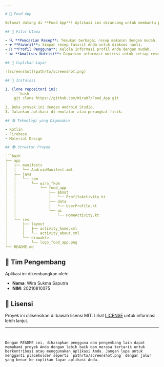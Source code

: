 ```yaml
---

# 📱 Food App

Selamat datang di **Food App**! Aplikasi ini dirancang untuk membantu pengguna menemukan resep makanan yang lezat dan bergizi. Dengan antarmuka yang intuitif dan fitur-fitur yang lengkap, Food App adalah teman yang sempurna untuk perjalanan kuliner Anda. 🍽️

## 🌟 Fitur Utama

- 🔍 **Pencarian Resep**: Temukan berbagai resep makanan dengan mudah.
- ❤️ **Favorit**: Simpan resep favorit Anda untuk diakses nanti.
- 👤 **Profil Pengguna**: Kelola informasi profil Anda dengan mudah.
- 📊 **Analisis Nutrisi**: Dapatkan informasi nutrisi untuk setiap resep.

## 📸 Cuplikan Layar

![Screenshot](path/to/screenshot.png)

## 🚀 Instalasi

1. Clone repositori ini:
    ```bash
    git clone https://github.com/Wira07/Food_App.git
    ```
2. Buka proyek ini dengan Android Studio.
3. Jalankan aplikasi di emulator atau perangkat fisik.

## 🛠️ Teknologi yang Digunakan

- Kotlin
- Firebase
- Material Design

## 📚 Struktur Proyek

```bash
├── app
│   ├── manifests
│   │   └── AndroidManifest.xml
│   ├── java
│   │   └── com
│   │       └── wira_fkom
│   │           └── food_app
│   │               ├── about
│   │               │   └── ProfileActivity.kt
│   │               ├── data
│   │               │   └── UserProfile.kt
│   │               └── ui
│   │                   └── HomeActivity.kt
│   └── res
│       ├── layout
│       │   ├── activity_home.xml
│       │   └── activity_about.xml
│       └── drawable
│           └── logo_food_app.png
└── README.md
```

## 👥 Tim Pengembang

Aplikasi ini dikembangkan oleh:

- **Nama**: Wira Sukma Saputra
- **NIM**: 20210810075

## 📄 Lisensi

Proyek ini dilisensikan di bawah lisensi MIT. Lihat [LICENSE](LICENSE) untuk informasi lebih lanjut.

---
```


Dengan README ini, diharapkan pengguna dan pengembang lain dapat memahami proyek Anda dengan lebih baik dan merasa tertarik untuk berkontribusi atau menggunakan aplikasi Anda. Jangan lupa untuk mengganti placeholder seperti `path/to/screenshot.png` dengan jalur yang benar ke cuplikan layar aplikasi Anda.
